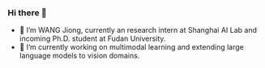 ### Hi there 👋

- 🌱 I’m WANG Jiong, currently an research intern at Shanghai AI Lab and incoming Ph.D. student at Fudan University.
- 🔭 I’m currently working on multimodal learning and extending large language models to vision domains.

<!--
**wangjiongw/wangjiongw** is a ✨ _special_ ✨ repository because its `README.md` (this file) appears on your GitHub profile.

Here are some ideas to get you started:

- 🔭 I’m currently working on ...
- 🌱 I’m currently learning ...
- 👯 I’m looking to collaborate on ...
- 🤔 I’m looking for help with ...
- 💬 Ask me about ...
- 📫 How to reach me: ...
- 😄 Pronouns: ...
- ⚡ Fun fact: ...
-->
